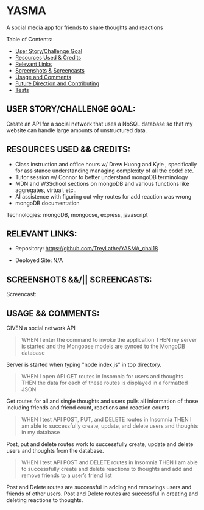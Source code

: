 # YASMA
A social media app for friends to share thoughts and reactions

Table of Contents:
- [User Story/Challenge Goal](#user-storychallenge-goal)
- [Resources Used & Credits](#resources-user--credits)
- [Relevant Links](#relevant-links)
- [Screenshots & Screencasts](#screenshots--screencasts)
- [Usage and Comments](#usage--comments)
- [Future Direction and Contributing](#future-directions-and-contributing)
- [Tests](#tests)

## USER STORY/CHALLENGE GOAL:
Create an API for a social network that uses a NoSQL database
so that my website can handle large amounts of unstructured data.

## RESOURCES USED && CREDITS:
- Class instruction and office hours w/ Drew Huong and Kyle , specifically for assistance understanding managing complexity of all the code! etc. 
- Tutor session w/ Connor to better understand mongoDB terminology
- MDN and W3School sections on mongoDB and various functions like aggregates, virtual, etc..
- AI assistence with figuring out why routes for add reaction was wrong
- mongoDB documentation 

Technologies: mongoDB, mongoose, express, javascript


## RELEVANT LINKS:
- Repository: https://github.com/TreyLathe/YASMA_chal18

- Deployed Site:  N/A

## SCREENSHOTS &&/|| SCREENCASTS:
Screencast: 

## USAGE && COMMENTS:
GIVEN a social network API
>WHEN I enter the command to invoke the application
THEN my server is started and the Mongoose models are synced to the MongoDB database

Server is started when typing "node index.js" in top directory. 

>WHEN I open API GET routes in Insomnia for users and thoughts
THEN the data for each of these routes is displayed in a formatted JSON

Get routes for all and single thoughts and users pulls all information of those including friends and friend count, reactions and reaction counts

>WHEN I test API POST, PUT, and DELETE routes in Insomnia
THEN I am able to successfully create, update, and delete users and thoughts in my database

Post, put and delete routes work to successfully create, update and delete users and thoughts from the database.

>WHEN I test API POST and DELETE routes in Insomnia
THEN I am able to successfully create and delete reactions to thoughts and add and remove friends to a user’s friend list

Post and Delete routes are successful in adding and removings users and friends of other users. 
Post and Delete routes are successful in creating and deleting reactions to thoughts. 


